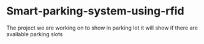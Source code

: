 # Smart-parking-system-using-rfid
The project we are working on to show in parking lot it will show if there are available parking slots 

